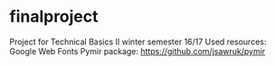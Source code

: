 # finalproject
Project for Technical Basics II winter semester 16/17
Used resources:
Google Web Fonts
Pymir package: https://github.com/jsawruk/pymir
